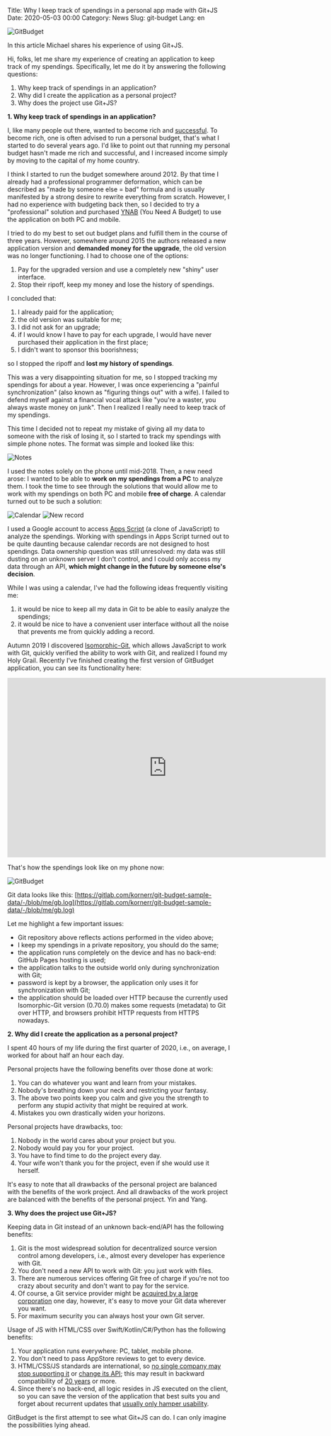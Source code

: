 Title: Why I keep track of spendings in a personal app made with Git+JS
Date: 2020-05-03 00:00
Category: News
Slug: git-budget
Lang: en

![GitBudget][снимок]

In this article Michael shares his experience of using Git+JS.

Hi, folks, let me share my experience of creating an application to keep track of my spendings. Specifically, let me do it by answering the following questions:

1. Why keep track of spendings in an application?
1. Why did I create the application as a personal project?
1. Why does the project use Git+JS?

**1. Why keep track of spendings in an application?**

I, like many people out there, wanted to become rich and [successful][успех]. To become rich, one is often advised to run a personal budget, that's what I started to do several years ago. I'd like to point out that running my personal budget hasn't made me rich and successful, and I increased income simply by moving to the capital of my home country.

I think I started to run the budget somewhere around 2012. By that time I already had a professional programmer deformation, which can be described as "made by someone else = bad" formula and is usually manifested by a strong desire to rewrite everything from scratch. However, I had no experience with budgeting back then, so I decided to try a "professional" solution and purchased [YNAB][ynab] (You Need A Budget) to use the application on both PC and mobile.

I tried to do my best to set out budget plans and fulfill them in the course of three years. However, somewhere around 2015 the authors released a new application version and **demanded money for the upgrade**, the old version was no longer functioning. I had to choose one of the options:

1. Pay for the upgraded version and use a completely new "shiny" user interface.
1. Stop their ripoff, keep my money and lose the history of spendings.

I concluded that:

1. I already paid for the application;
1. the old version was suitable for me;
1. I did not ask for an upgrade;
1. if I would know I have to pay for each upgrade, I would have never purchased their application in the first place;
1. I didn't want to sponsor this boorishness;

so I stopped the ripoff and **lost my history of spendings**.

This was a very disappointing situation for me, so I stopped tracking my spendings for about a year. However, I was once experiencing a "painful synchronization" (also known as "figuring things out" with a wife). I failed to defend myself against a financial vocal attack like "you're a waster, you always waste money on junk". Then I realized I really need to keep track of my spendings. 

This time I decided not to repeat my mistake of giving all my data to someone with the risk of losing it, so I started to track my spendings with simple phone notes. The format was simple and looked like this:

<img alt="Notes" src="../../images/2020-05-06_гит-бюджет_заметки.jpg" class="mobile">

I used the notes solely on the phone until mid-2018. Then, a new need arose: I wanted to be able to **work on my spendings from a PC** to analyze them. I took the time to see through the solutions that would allow me to work with my spendings on both PC and mobile **free of charge**. A calendar turned out to be such a solution:

<img alt="Calendar" src="../../images/2020-05-06_гит-бюджет_календарь-день.jpg" class="mobile">

<img alt="New record" src="../../images/2020-05-06_гит-бюджет_календарь-запись.jpg" class="mobile">

I used a Google account to access [Apps Script][apps-script] (a clone of JavaScript) to analyze the spendings. Working with spendings in Apps Script turned out to be quite daunting because calendar records are not designed to host spendings. Data ownership question was still unresolved: my data was still dusting on an unknown server I don't control, and I could only access my data through an API, **which might change in the future by someone else's decision**.

While I was using a calendar, I've had the following ideas frequently visiting me:

1. it would be nice to keep all my data in Git to be able to easily analyze the spendings;
1. it would be nice to have a convenient user interface without all the noise that prevents me from quickly adding a record.

Autumn 2019 I discovered [Isomorphic-Git][isomorphic-git], which allows JavaScript to work with Git, quickly verified the ability to work with Git, and realized I found my Holy Grail. Recently I've finished creating the first version of GitBudget application, you can see its functionality here:

<iframe width="720" height="405" src="https://www.youtube.com/embed/ii_cLXAy3S0" frameborder="0" allow="accelerometer; autoplay; encrypted-media; gyroscope; picture-in-picture" allowfullscreen></iframe>

That's how the spendings look like on my phone now:

<img alt="GitBudget" src="../../images/2020-05-06_гит-бюджет.jpg" class="mobile">

Git data looks like this: [https://gitlab.com/kornerr/git-budget-sample-data/-/blob/me/gb.log](https://gitlab.com/kornerr/git-budget-sample-data/-/blob/me/gb.log)

Let me highlight a few important issues:

* Git repository above reflects actions performed in the video above;
* I keep my spendings in a private repository, you should do the same;
* the application runs completely on the device and has no back-end: GitHub Pages hosting is used;
* the application talks to the outside world only during synchronization with Git;
* password is kept by a browser, the application only uses it for synchronization with Git;
* the application should be loaded over HTTP because the currently used Isomorphic-Git version (0.70.0) makes some requests (metadata) to Git over HTTP, and browsers prohibit HTTP requests from HTTPS nowadays.

**2. Why did I create the application as a personal project?**

I spent 40 hours of my life during the first quarter of 2020, i.e., on average, I worked for about half an hour each day.

Personal projects have the following benefits over those done at work:

1. You can do whatever you want and learn from your mistakes.
1. Nobody's breathing down your neck and restricting your fantasy.
1. The above two points keep you calm and give you the strength to perform any stupid activity that might be required at work.
1. Mistakes you own drastically widen your horizons.

Personal projects have drawbacks, too:

1. Nobody in the world cares about your project but you.
1. Nobody would pay you for your project.
1. You have to find time to do the project every day.
1. Your wife won't thank you for the project, even if she would use it herself.

It's easy to note that all drawbacks of the personal project are balanced with the benefits of the work project. And all drawbacks of the work project are balanced with the benefits of the personal project. Yin and Yang.

**3. Why does the project use Git+JS?**

Keeping data in Git instead of an unknown back-end/API has the following benefits:

1. Git is the most widespread solution for decentralized source version control among developers, i.e., almost every developer has experience with Git.
1. You don't need a new API to work with Git: you just work with files.
1. There are numerous services offering Git free of charge if you're not too crazy about security and don't want to pay for the service.
1. Of course, a Git service provider might be [acquired by a large corporation][поглощение] one day, however, it's easy to move your Git data wherever you want.
1. For maximum security you can always host your own Git server.

Usage of JS with HTML/CSS over Swift/Kotlin/C#/Python has the following benefits:

1. Your application runs everywhere: PC, tablet, mobile phone.
1. You don't need to pass AppStore reviews to get to every device.
1. HTML/CSS/JS standards are international, so [no single company may stop supporting it][opengl] or [change its API][swift]; this may result in backward compatibility of [20 years][долговечные-приложения] or more.
1. Since there's no back-end, all logic resides in JS executed on the client, so you can save the version of the application that best suits you and forget about recurrent updates that [usually only hamper usability][обновления].

GitBudget is the first attempt to see what Git+JS can do. I can only imagine the possibilities lying ahead.


[снимок]: ../../images/2020-05-06_гит-бюджет_снимок.png

[успех]: https://youtu.be/7RchntYFtSE
[ynab]: https://www.youneedabudget.com
[apps-script]: https://developers.google.com/apps-script
[isomorphic-git]: https://isomorphic-git.org/
[поглощение]: https://github.blog/2018-06-04-github-microsoft/
[opengl]: https://arstechnica.com/features/2018/09/macos-10-14-mojave-the-ars-technica-review/12/
[swift]: https://medium.com/@DoorDash/tips-and-tricks-for-migrating-from-swift-2-to-swift-3-c67a8520dbac
[долговечные-приложения]: on-the-way-to-durable-applications.html
[обновления]: https://hardforum.com/threads/anyway-to-turn-off-the-damn-automatic-driver-updates-in-windows-10.1948410/
